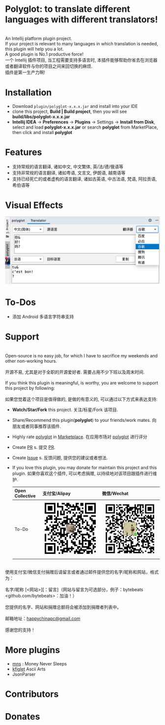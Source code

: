 # Polyglot: to translate different languages with different translators!
 <br>An Intellij platform plugin project.
 <br>If your project is relevant to many languages in which translation is needed, this plugin will help you a lot.
 <br>A good plugin is No.1 productive force!
 <br>一个 Intellij 插件项目, 当工程需要支持多语言时, 本插件能够帮助你省去在浏览器或者翻译软件与你的项目之间来回切换的麻烦. 
 <br>插件是第一生产力啊!
 
 # Installation
 
 *  Download `plugin/polyglot-x.x.x.jar` and install into your IDE
 *  clone this project, **Build | Build project**, then you will see **build/libs/polyglot-x.x.x.jar**
 *  **Intellij IDEA** -> **Preferences** -> **Plugins** -> Settings -> **Install from Disk**, select and load **polyglot-x.x.x.jar** or search **polyglot** from MarketPlace, then click and install **polyglot**
 
 # Features
 * 支持常规的语言翻译, 诸如中文, 中文繁体, 英/法/德/俄语等
 * 支持非常规的语言翻译, 诸如粤语, 文言文, 伊朗语, 越南语等
 * 支持已经死亡的或者虚构的语言翻译, 诸如古英语, 中古法语, 梵语, 阿拉贡语, 希伯语等
 
 # Visual Effects
 
 ![polyglot](screenshots/polyglot_screenshot_1.png)
 
 # To-Dos
 
 *  添加 Android 多语言字符串支持
 
 # Support
 <br>Open-source is no easy job, for which I have to sacrifice my weekends and other non-working hours.</br>
 <br>开源不易, 尤其是对于全职的开源爱好者. 需要占用不少下班以及周末时间.</br>
 <br>If you think this plugin is meaningful, is worthy, you are welcome to support this project by following:</br>
 <br>如果您觉着这个项目是值得做的, 是做的有意义的, 可以通过以下方式来表达支持: </br>
 
 * <b>Watch/Star/Fork</b> this project. 关注/标星/Fork 该项目.
 * Share/Recommend this plugin(<b>polyglot</b>) to your friends/work mates. 向朋友或者同事推荐该插件.
 * Highly rate [polyglot](https://plugins.jetbrains.com/plugin/15036-polyglot-translators) in [Marketplace](https://plugins.jetbrains.com/). 在应用市场对 [polyglot](https://plugins.jetbrains.com/plugin/15036-polyglot-translators) 进行评分
 * Create [PR](https://github.com/bytebeats/polyglot/pulls) s. 提交 [PR](https://github.com/bytebeats/polyglot/pulls).
 * Create [Issue](https://github.com/bytebeats/polyglot/issues) s. 反馈问题, 提供您的建议或者想法.
 * If you love this plugin, you may donate for maintain this project and this plugin. 如果你喜欢这个插件, 可以考虑捐赠, 以持续地对该项目跟插件进行维护.
 
     Open Collective | 支付宝/Alipay | 微信/Wechat
     -------------- | -------------- | --------------
     To-Do | ![alipay](receipts/alipay_receipt.bmp) | ![wechat](receipts/wechat_receipt.bmp)
 
 <br>使用支付宝/微信支付捐赠后请留言或者通过邮件提供您的名字/昵称和网站，格式为：</br>
 <br>名字/昵称 [<网站>][：留言]（网站与留言为可选部分，例子：bytebeats <github.com/bytebeats>：加油！）</br>
 <br>您提供的名字、网站和捐赠总额将会被添加到捐赠者列表中。</br>
 <br>邮箱地址：[happychinapc@gmail.com](happychinapc@gmail.com)</br>
 <br>感谢您的支持！</br>
 
 # More plugins
 * [mns](https://github.com/bytebeats/mns) : Money Never Sleeps
 * [kfiglet](https://github.com/bytebeats/kfiglet) Ascii Arts
 * JsonParser
 
 # Contributors
 
 # Donates